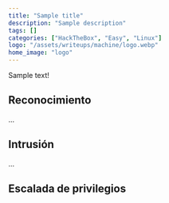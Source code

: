 ```yaml
---
title: "Sample title"
description: "Sample description"
tags: []
categories: ["HackTheBox", "Easy", "Linux"]
logo: "/assets/writeups/machine/logo.webp"
home_image: "logo"
---
```


Sample text!

## Reconocimiento

...

## Intrusión

...

## Escalada de privilegios